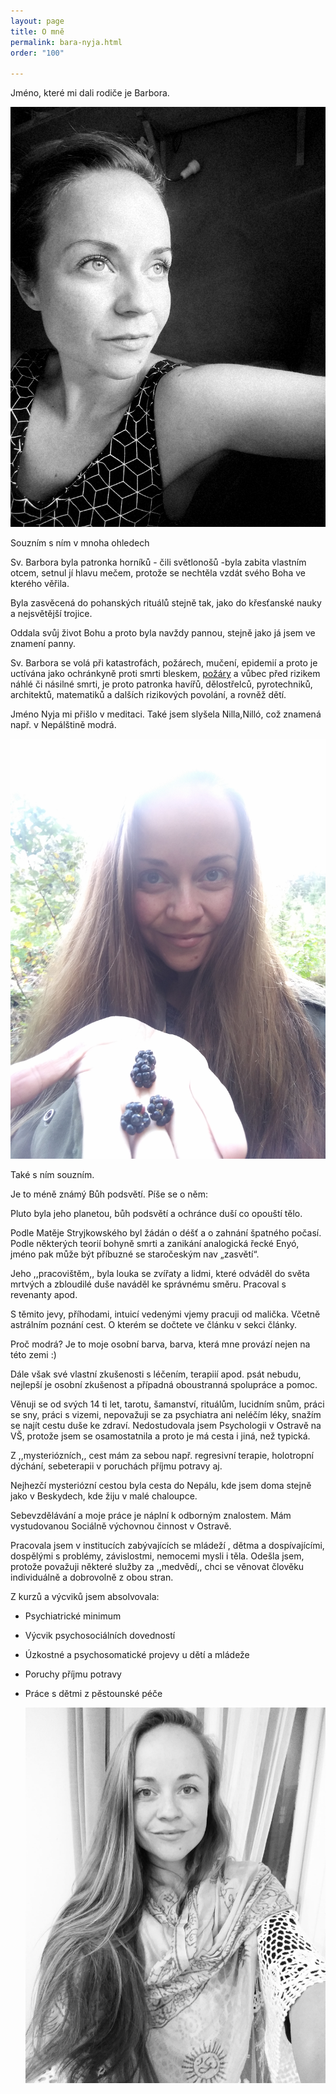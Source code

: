 ```yaml
---
layout: page
title: O mně
permalink: bara-nyja.html
order: "100"

---
```

Jméno, které mi dali rodiče je Barbora.

![](/uploads/1567057213409.jpg)

Souzním s ním v mnoha ohledech

Sv. Barbora byla patronka horníků - čili světlonošů -byla zabita vlastním otcem, setnul jí hlavu mečem, protože se nechtěla vzdát svého Boha ve kterého věřila.

Byla zasvěcená do pohanských rituálů stejně tak, jako do křesťanské nauky a nejsvětější trojice.

Oddala svůj život Bohu a proto byla navždy pannou, stejně jako já jsem ve znamení panny.

Sv. Barbora se volá při katastrofách, požárech, mučení, epidemií a proto je uctívána jako ochránkyně proti smrti bleskem, [požáry](https://cs.wikipedia.org/wiki/Po%C5%BE%C3%A1r "Požár") a vůbec před rizikem náhlé či násilné smrti, je proto patronka havířů, dělostřelců, pyrotechniků, architektů, matematiků a dalších rizikových povolání, a rovněž dětí.

Jméno Nyja mi přišlo v meditaci. Také jsem slyšela Nilla,Nilló, což znamená např. v Nepálštině modrá.

![](/uploads/img_20201002_113159.jpg)

Také s ním souzním.

Je to méně známý Bůh podsvětí. Píše se o něm:

Pluto byla jeho planetou, bůh podsvětí a ochránce duší co opouští tělo.

Podle Matěje Stryjkowského byl žádán o déšť a o zahnání špatného počasí. Podle některých teorií bohyně smrti a zanikání analogická řecké Enyó, jméno pak může být příbuzné se staročeským nav „zasvětí“.

Jeho ,,pracovištěm,, byla louka se zvířaty a lidmi, které odváděl do světa mrtvých a zbloudilé duše naváděl ke správnému směru. Pracoval s revenanty apod.

S těmito jevy, příhodami, intuicí vedenými vjemy pracuji od malička. Včetně astrálním poznání cest. O kterém se dočtete ve článku v sekci články.

Proč modrá? Je to moje osobní barva, barva, která mne provází nejen na této zemi :)

Dále však své vlastní zkušenosti s léčením, terapiií apod. psát nebudu, nejlepší je osobní zkušenost a případná oboustranná spolupráce a pomoc.

Věnuji se od svých 14 ti let, tarotu, šamanství, rituálům, lucidním snům, práci se sny, práci s vizemi, nepovažuji se za psychiatra ani neléčím léky, snažím se najít cestu duše ke zdraví. Nedostudovala jsem Psychologii v Ostravě na VŠ, protože jsem se osamostatnila a proto je má cesta i jiná, než typická.

Z ,,mysteriózních,, cest mám za sebou např. regresivní terapie, holotropní dýchání, sebeterapii v poruchách příjmu potravy aj.

Nejhezčí mysteriózní cestou byla cesta do Nepálu, kde jsem doma stejně jako v Beskydech, kde žiju v malé chaloupce.

Sebevzdělávání a moje práce je náplní k odborným znalostem. Mám vystudovanou Sociálně výchovnou činnost v Ostravě.

Pracovala jsem v institucích zabývajících se mládeží , dětma a dospívajícími, dospělými s problémy, závislostmi, nemocemi mysli i těla. Odešla jsem, protože považuji některé služby za ,,medvědí,, chci se věnovat člověku individuálně a dobrovolně z obou stran.

Z kurzů a výcviků jsem absolvovala:

* Psychiatrické minimum
* Výcvik psychosociálních dovedností
* Úzkostné a psychosomatické projevy u dětí a mládeže
* Poruchy příjmu potravy
* Práce s dětmi z pěstounské péče

  ![](/uploads/58442268_147588362953784_4686603193101058048_o.jpg)